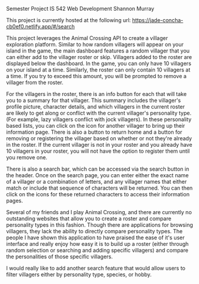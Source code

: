 Semester Project IS 542 Web Development 
Shannon Murray

This project is currently hosted at the following url:
https://jade-concha-cb0ef0.netlify.app/#/search

This project leverages the Animal Crossing API to create a villager exploration platform.
Similar to how random villagers will appear on your island in the game, the main dashboard features
a random villager that you can either add to the villager roster or skip. Villagers added to the 
roster are displayed below the dashboard. In the game, you can only have 10 villagers on your 
island at a time. Similarly, the roster can only contain 10 villagers at a time. If you try to 
exceed this amount, you will be prompted to remove a villager from the roster. 

For the villagers in the roster, there is an info button for each that will take you to a summary 
for that villager. This summary includes the villager's profile picture, character details, and which 
villagers in the current roster are likely to get along or conflict with the current villager's personality type. 
(For example, lazy villagers conflict with jock villagers). In these personality based lists, you can
click on the icon for another villager to bring up their information page. There is also a button to
return home and a button for removing or registering the villager based on whether or not they're 
already in the roster. If the current villager is not in your roster and you already have 10 villagers
in your roster, you will not have the option to register them until you remove one. 

There is also a search bar, which can be accessed via the search button in the header. Once on the search 
page, you can enter either the exact name of a villager or a combination of letters, and any villager names 
that either match or include that sequence of characters will be returned. You can then click on the icons
for these returned characters to access their information pages. 

Several of my friends and I play Animal Crossing, and there are currently no outstanding websites that 
allow you to create a roster and compare personality types in this fashion. Though there are applications 
for browsing villagers, they lack the ability to directly compare personality types. The people I have 
shown this application to have praised the ease of it's user interface and really enjoy how easy it is 
to build up a roster (either through random selection or searching and adding specific villagers) and compare
the personalities of those specific villagers.

I would really like to add another search feature that would allow users to filter villagers either by 
personality type, species, or hobby. 
